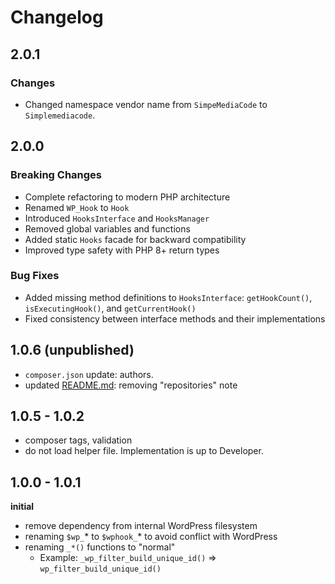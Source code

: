 # Changelog

## 2.0.1

### Changes
- Changed namespace vendor name from `SimpeMediaCode` to `Simplemediacode`.


## 2.0.0

### Breaking Changes
- Complete refactoring to modern PHP architecture
- Renamed `WP_Hook` to `Hook`
- Introduced `HooksInterface` and `HooksManager`
- Removed global variables and functions
- Added static `Hooks` facade for backward compatibility
- Improved type safety with PHP 8+ return types

### Bug Fixes
- Added missing method definitions to `HooksInterface`: `getHookCount()`, `isExecutingHook()`, and `getCurrentHook()`
- Fixed consistency between interface methods and their implementations

## 1.0.6 (unpublished)

- `composer.json` update: authors.
- updated [README.md](./README.md): removing "repositories" note

## 1.0.5 - 1.0.2

 - composer tags, validation
 - do not load helper file. Implementation is up to Developer.
 
## 1.0.0 - 1.0.1

**initial**

- remove dependency from internal WordPress filesystem
- renaming `$wp_`* to `$wphook_`* to avoid conflict with WordPress 
- renaming `_*()` functions to "normal"
    - Example: `_wp_filter_build_unique_id()` => `wp_filter_build_unique_id()`